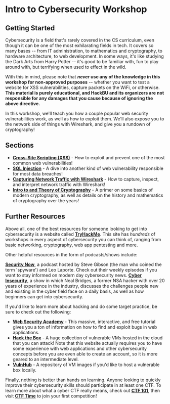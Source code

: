 # Intro to Cybersecurity Workshop

## Getting Started

Cybersecurity is a field that's rarely covered in the CS curriculum, even though it can be one of the most exhilarating fields in tech. It covers so many bases -- from IT administration, to mathematics and cryptography, to hardware architecture, to web development. In some ways, it's like studying the Dark Arts from Harry Potter -- it's good to be familiar with, fun to play around with, but terrifying when used to effect in the wild.

With this in mind, please note that ***never* use any of the knowledge in this workshop for non-approved purposes** -- whether you want to test a website for XSS vulnerabilities, capture packets on the WiFi, or otherwise. **This material is purely educational, and HackBU and its organizers are not responsible for any damages that you cause because of ignoring the above directive.**

In this workshop, we'll teach you how a couple popular web security vulnerabilities work, as well as how to exploit them. We'll also expose you to the network side of things with Wireshark, and give you a rundown of cryptography!

## Sections

* **[Cross-Site Scripting (XSS)](https://github.com/HackBinghamton/CybersecurityWorkshop/blob/main/xss/README.md)** -
How to exploit and prevent one of the most common web vulnerabilities!
* **[SQL Injection](https://github.com/HackBinghamton/CybersecurityWorkshop/blob/main/sql-injection/introToSQLInjections.md)** -
A dive into another kind of web vulnerability responsible for most data breaches!
* **[Capturing Network Traffic with Wireshark](https://github.com/HackBinghamton/CybersecurityWorkshop/blob/main/wireshark-and-packet-captures.ipynb)** -
How to capture, inspect, and interpret network traffic with Wireshark!
* **[Intro to and Theory of Cryptography](https://github.com/HackBinghamton/CybersecurityWorkshop/blob/main/cryptography.md)** -
A primer on some basics of modern cryptography, as well as details on the history and mathematics of cryptography over the years!

## Further Resources

Above all, one of the best resources for someone looking to get into cybersecurity is a website called **[TryHackMe](https://tryhackme.com/)**. This site has *hundreds* of workshops in every aspect of cybersecurity you can think of, ranging from basic networking, cryptography, web app pentesting and more.

Other helpful resources in the form of podcasts/shows include:

 **[Security Now](https://twit.tv/shows/security-now)**, a podcast hosted by Steve Gibson (the man who coined the term 'spyware') and Leo Laporte. Check out their weekly episodes if you want to stay informed on modern day cybersecurity news.
 **[Cyber Insecurity](https://www.youtube.com/c/CyberInsecurity/videos)**, a show in which Neal Bridges, a former NSA hacker with over 20 years of experience in the industry, discusses the challenges people new and existing in the cyber field face on a daily basis, as well as how beginners can get into cybersecurity.

If you'd like to learn more about hacking and do some target practice, be sure to check out the following:

* **[Web Security Academy](https://portswigger.net/web-security)** - This massive, interactive, and free tutorial gives you a ton of information on how to find and exploit bugs in web applications.
* **[Hack the Box](https://www.hackthebox.eu/)** - A huge collection of vulnerable VMs hosted in the cloud that you can attack! Note that this website actually requires you to have some experience with web applications and other cybersecurity concepts before you are even able to create an account, so it is more geared to an intermediate level.
* **[VulnHub](https://www.vulnhub.com/)** - A repository of VM images if you'd like to host a vulnerable box locally.

Finally, nothing is better than hands on learning. Anyone looking to quickly improve their cybersecurity skills should participate in at least one CTF. To learn more about what a cyber CTF really means, check out **[CTF 101](https://ctf101.org/)**, then visit **[CTF Time](https://ctftime.org/)** to join your first competition!
